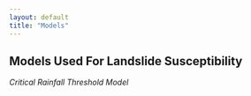 ```yaml
---
layout: default
title: "Models"
---
```


## Models Used For Landslide Susceptibility

*Critical Rainfall Threshold Model*
